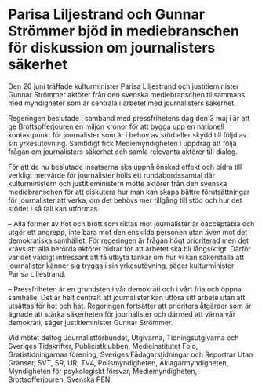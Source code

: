 # Parisa Liljestrand och Gunnar Strömmer bjöd in mediebranschen för diskussion om journalisters säkerhet

Den 20 juni träffade kulturminister Parisa Liljestrand och justitieminister Gunnar Strömmer aktörer från den svenska mediebranschen tillsammans med myndigheter som är centrala i arbetet med journalisters säkerhet.


Regeringen beslutade i samband med pressfrihetens dag den 3 maj i år att ge Brottsofferjouren en miljon kronor för att bygga upp en nationell kontaktpunkt för journalister som är i behov av stöd eller skydd till följd av sin yrkesutövning. Samtidigt fick Mediemyndigheten i uppdrag att följa frågan om journalisters säkerhet och samla relevanta aktörer till dialog.

För att de nu beslutade insatserna ska uppnå önskad effekt och bidra till verkligt mervärde för journalister hölls ett rundabordssamtal där kulturministern och justitieministern mötte aktörer från den svenska mediebranschen för att diskutera hur man kan skapa bättre förutsättningar för journalister att verka, om det behövs mer tillgång till stöd och hur det stödet i så fall kan utformas.

– Alla former av hot och brott som riktas mot journalister är oacceptabla och utgör ett angrepp, inte bara mot den enskilda personen utan även mot det demokratiska samhället. För regeringen är frågan högt prioriterad men det krävs att alla berörda aktörer bidrar för att arbetet ska bli långsiktigt. Därför var det väldigt intressant att få utbyta tankar om hur vi kan säkerställa att journalister känner sig trygga i sin yrkesutövning, säger kulturminister Parisa Liljestrand.

– Pressfriheten är en grundsten i vår demokrati och i vårt fria och öppna samhälle. Det är helt centralt att journalister kan utföra sitt arbete utan att utsättas för hot och hat. Regeringen fortsätter att prioritera åtgärder som är ägnade att stärka säkerheten för journalister och därmed att värna vår demokrati, säger justitieminister Gunnar Strömmer.

Vid mötet deltog Journalistförbundet, Utgivarna, Tidningsutgivarna och Sveriges Tidskrifter, Publicistklubben, Medieinstitutet Fojo, Gratistidningarnas förening, Sveriges Fådagarstidningar och Reportrar Utan Gränser, SVT, SR, UR, TV4, Polismyndigheten, Åklagarmyndigheten, Myndigheten för psykologiskt försvar, Mediemyndigheten, Brottsofferjouren, Svenska PEN.
